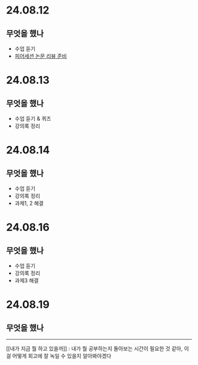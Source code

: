 # 24.08.12
## 무엇을 했나 
- 수업 듣기
- [피어세션 논문 리뷰 준비](PageRank.md)
# 24.08.13
## 무엇을 했나 
- 수업 듣기 & 퀴즈
- 강의록 정리
# 24.08.14
## 무엇을 했나 
- 수업 듣기
- 강의록 정리
- 과제1, 2 해결
# 24.08.16
## 무엇을 했나 
- 수업 듣기
- 강의록 정리
- 과제3 해결
# 24.08.19
## 무엇을 했나 

---


[[내가 지금 뭘 하고 있을까]] : 내가 뭘 공부하는지 돌아보는 시간이 필요한 것 같아, 이걸 어떻게 회고에 잘 녹일 수 있을지 알아봐야겠다
